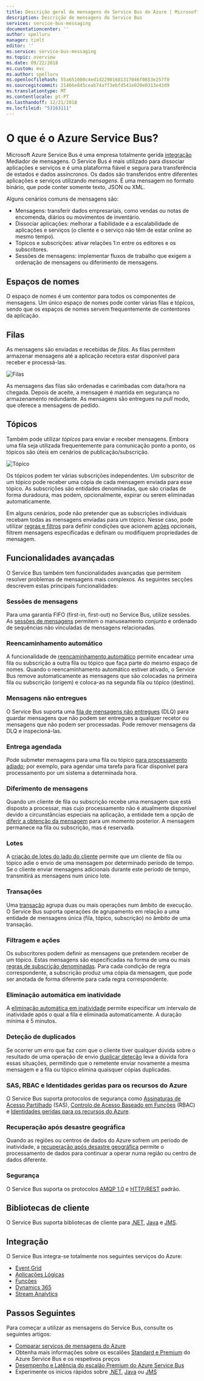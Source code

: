 ```yaml
---
title: Descrição geral de mensagens do Service Bus do Azure | Microsoft Docs
description: Descrição de mensagens do Service Bus
services: service-bus-messaging
documentationcenter: ''
author: spelluru
manager: timlt
editor: ''
ms.service: service-bus-messaging
ms.topic: overview
ms.date: 09/22/2018
ms.custom: mvc
ms.author: spelluru
ms.openlocfilehash: 55a651080c4ed1d22901681317046f0853e257f0
ms.sourcegitcommit: 21466e845ceab74aff3ebfd541e020e0313e43d9
ms.translationtype: MT
ms.contentlocale: pt-PT
ms.lasthandoff: 12/21/2018
ms.locfileid: "53163111"
---
```

# <a name="what-is-azure-service-bus"></a>O que é o Azure Service Bus?

Microsoft Azure Service Bus é uma empresa totalmente gerida [integração](http://azure.com/integration) Mediador de mensagens. O Service Bus é mais utilizado para dissociar aplicações e serviços e é uma plataforma fiável e segura para transferência de estados e dados assíncronos. Os dados são transferidos entre diferentes aplicações e serviços utilizando *mensagens*. É uma mensagem no formato binário, que pode conter somente texto, JSON ou XML. 

Alguns cenários comuns de mensagens são:

* Mensagens: transferir dados empresariais, como vendas ou notas de encomenda, diários ou movimentos de inventário.
* Dissociar aplicações: melhorar a fiabilidade e a escalabilidade de aplicações e serviços (o cliente e o serviço não têm de estar online ao mesmo tempo).
* Tópicos e subscrições: ativar relações 1:*n* entre os editores e os subscritores.
* Sessões de mensagens: implementar fluxos de trabalho que exigem a ordenação de mensagens ou diferimento de mensagens.

## <a name="namespaces"></a>Espaços de nomes

O espaço de nomes é um contentor para todos os componentes de mensagens. Um único espaço de nomes pode conter várias filas e tópicos, sendo que os espaços de nomes servem frequentemente de contentores da aplicação.

## <a name="queues"></a>Filas

As mensagens são enviadas e recebidas de *filas*. As filas permitem armazenar mensagens até a aplicação recetora estar disponível para receber e processá-las.

![Filas](./media/service-bus-messaging-overview/about-service-bus-queue.png)

As mensagens das filas são ordenadas e carimbadas com data/hora na chegada. Depois de aceite, a mensagem é mantida em segurança no armazenamento redundante. As mensagens são entregues na *pull* modo, que oferece a mensagens de pedido.

## <a name="topics"></a>Tópicos

Também pode utilizar *tópicos* para enviar e receber mensagens. Embora uma fila seja utilizada frequentemente para comunicação ponto a ponto, os tópicos são úteis em cenários de publicação/subscrição.

![Tópico](./media/service-bus-messaging-overview/about-service-bus-topic.png)

Os tópicos podem ter várias subscrições independentes. Um subscritor de um tópico pode receber uma cópia de cada mensagem enviada para esse tópico. As subscrições são entidades denominadas, que são criadas de forma duradoura, mas podem, opcionalmente, expirar ou serem eliminadas automaticamente.

Em alguns cenários, pode não pretender que as subscrições individuais recebam todas as mensagens enviadas para um tópico. Nesse caso, pode utilizar [regras e filtros](topic-filters.md) para definir condições que acionem [ações](topic-filters.md#actions) opcionais, filtrem mensagens especificadas e definam ou modifiquem propriedades de mensagem.

## <a name="advanced-features"></a>Funcionalidades avançadas

O Service Bus também tem funcionalidades avançadas que permitem resolver problemas de mensagens mais complexos. As seguintes secções descrevem estas principais funcionalidades:

### <a name="message-sessions"></a>Sessões de mensagens

Para uma garantia FIFO (first-in, first-out) no Service Bus, utilize sessões. As [sessões de mensagens](message-sessions.md) permitem o manuseamento conjunto e ordenado de sequências não vinculadas de mensagens relacionadas. 

### <a name="auto-forwarding"></a>Reencaminhamento automático

A funcionalidade de [reencaminhamento automático](service-bus-auto-forwarding.md) permite encadear uma fila ou subscrição a outra fila ou tópico que faça parte do mesmo espaço de nomes. Quando o reencaminhamento automático estiver ativado, o Service Bus remove automaticamente as mensagens que são colocadas na primeira fila ou subscrição (origem) e coloca-as na segunda fila ou tópico (destino).

### <a name="dead-lettering"></a>Mensagens não entregues

O Service Bus suporta uma [fila de mensagens não entregues](service-bus-dead-letter-queues.md) (DLQ) para guardar mensagens que não podem ser entregues a qualquer recetor ou mensagens que não podem ser processadas. Pode remover mensagens da DLQ e inspecioná-las.

### <a name="scheduled-delivery"></a>Entrega agendada

Pode submeter mensagens para uma fila ou tópico [para processamento adiado](message-sequencing.md#scheduled-messages); por exemplo, para agendar uma tarefa para ficar disponível para processamento por um sistema a determinada hora.

### <a name="message-deferral"></a>Diferimento de mensagens

Quando um cliente de fila ou subscrição recebe uma mensagem que está disposto a processar, mas cujo processamento não é atualmente disponível devido a circunstâncias especiais na aplicação, a entidade tem a opção de [diferir a obtenção da mensagem](message-deferral.md) para um momento posterior. A mensagem permanece na fila ou subscrição, mas é reservada.

### <a name="batching"></a>Lotes

A [criação de lotes do lado do cliente](service-bus-performance-improvements.md#client-side-batching) permite que um cliente de fila ou tópico adie o envio de uma mensagem por determinado período de tempo. Se o cliente enviar mensagens adicionais durante este período de tempo, transmitirá as mensagens num único lote. 

### <a name="transactions"></a>Transações

Uma [transação](service-bus-transactions.md) agrupa duas ou mais operações num âmbito de execução. O Service Bus suporta operações de agrupamento em relação a uma entidade de mensagens única (fila, tópico, subscrição) no âmbito de uma transação.

### <a name="filtering-and-actions"></a>Filtragem e ações

Os subscritores podem definir as mensagens que pretendem receber de um tópico. Estas mensagens são especificadas na forma de uma ou mais [regras de subscrição denominadas](topic-filters.md). Para cada condição de regra correspondente, a subscrição produz uma cópia da mensagem, que pode ser anotada de forma diferente para cada regra correspondente.

### <a name="auto-delete-on-idle"></a>Eliminação automática em inatividade

A [eliminação automática em inatividade](/dotnet/api/microsoft.servicebus.messaging.queuedescription.autodeleteonidle) permite especificar um intervalo de inatividade após o qual a fila é eliminada automaticamente. A duração mínima é 5 minutos.

### <a name="duplicate-detection"></a>Deteção de duplicados

Se ocorrer um erro que faz com que o cliente tiver qualquer dúvida sobre o resultado de uma operação de envio [duplicar deteção](duplicate-detection.md) leva a dúvida fora essas situações, permitindo que o remetente enviar novamente a mesma mensagem e a fila ou tópico elimina quaisquer cópias duplicadas.

### <a name="sas-rbac-and-managed-identities-for-azure-resources"></a>SAS, RBAC e Identidades geridas para os recursos do Azure

O Service Bus suporta protocolos de segurança como [Assinaturas de Acesso Partilhado](service-bus-sas.md) (SAS), [Controlo de Acesso Baseado em Funções](service-bus-role-based-access-control.md) (RBAC) e [Identidades geridas para os recursos do Azure](service-bus-managed-service-identity.md).

### <a name="geo-disaster-recovery"></a>Recuperação após desastre geográfica

Quando as regiões ou centros de dados do Azure sofrem um período de inatividade, a [recuperação após desastre geográfica](service-bus-geo-dr.md) permite o processamento de dados para continuar a operar numa região ou centro de dados diferente.

### <a name="security"></a>Segurança

O Service Bus suporta os protocolos [AMQP 1.0](service-bus-amqp-overview.md) e [HTTP/REST](/rest/api/servicebus/) padrão.

## <a name="client-libraries"></a>Bibliotecas de cliente

O Service Bus suporta bibliotecas de cliente para [.NET](https://github.com/Azure/azure-service-bus-dotnet/tree/master), [Java](https://github.com/Azure/azure-service-bus-java/tree/master) e [JMS](https://github.com/Azure/azure-service-bus/tree/master/samples/Java/qpid-jms-client).

## <a name="integration"></a>Integração

O Service Bus integra-se totalmente nos seguintes serviços do Azure:

- [Event Grid](https://azure.microsoft.com/services/event-grid/) 
- [Aplicações Lógicas](https://azure.microsoft.com/services/logic-apps/) 
- [Funções](https://azure.microsoft.com/services/functions/) 
- [Dynamics 365](https://dynamics.microsoft.com)
- [Stream Analytics](https://azure.microsoft.com/services/stream-analytics/)
 
## <a name="next-steps"></a>Passos Seguintes

Para começar a utilizar as mensagens do Service Bus, consulte os seguintes artigos:

* [Comparar serviços de mensagens do Azure](../event-grid/compare-messaging-services.md?toc=%2fazure%2fservice-bus-messaging%2ftoc.json&bc=%2fazure%2fservice-bus-messaging%2fbreadcrumb%2ftoc.json)
* Obtenha mais informações sobre os escalões [Standard e Premium](https://azure.microsoft.com/pricing/details/service-bus/) do Azure Service Bus e os respetivos preços
* [Desempenho e Latência do escalão Premium do Azure Service Bus](https://blogs.msdn.microsoft.com/servicebus/2016/07/18/premium-messaging-how-fast-is-it/)
* Experimente os inícios rápidos sobre [.NET](service-bus-quickstart-powershell.md), [Java](service-bus-quickstart-powershell.md) ou [JMS](service-bus-quickstart-powershell.md)
